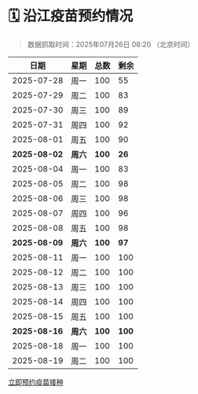 # 🗓️ 沿江疫苗预约情况

> 数据抓取时间：2025年07月26日 08:20 （北京时间）

| 日期 | 星期 | 总数 | 剩余 |
|------|------|------|------|
| 2025-07-28 | 周一 | 100 | 55 |
| 2025-07-29 | 周二 | 100 | 83 |
| 2025-07-30 | 周三 | 100 | 89 |
| 2025-07-31 | 周四 | 100 | 92 |
| 2025-08-01 | 周五 | 100 | 90 |
| **2025-08-02** | **周六** | **100** | **26** |
| 2025-08-04 | 周一 | 100 | 83 |
| 2025-08-05 | 周二 | 100 | 98 |
| 2025-08-06 | 周三 | 100 | 98 |
| 2025-08-07 | 周四 | 100 | 96 |
| 2025-08-08 | 周五 | 100 | 98 |
| **2025-08-09** | **周六** | **100** | **97** |
| 2025-08-11 | 周一 | 100 | 100 |
| 2025-08-12 | 周二 | 100 | 100 |
| 2025-08-13 | 周三 | 100 | 100 |
| 2025-08-14 | 周四 | 100 | 100 |
| 2025-08-15 | 周五 | 100 | 100 |
| **2025-08-16** | **周六** | **100** | **100** |
| 2025-08-18 | 周一 | 100 | 100 |
| 2025-08-19 | 周二 | 100 | 100 |


<div class="button-container">
<a class="btn" href="http://yfzweb.ishequ.net/#/login" target="_blank">立即预约疫苗接种</a>
</div>
